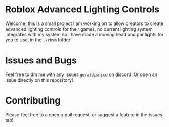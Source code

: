 # Roblox Advanced Lighting Controls

Welcome, this is a small project I am working on to allow creators to create advanced lighting controls for their games, no current lighting system integrates with my system so I have made a moving head and par lights for you to use, in the `./rbxm` folder!

# Issues and Bugs

Feel free to dm me with any issues `geraldisnice` on discord! Or open an issue directly on this repository!

# Contributing

Please feel free to a open a pull request, or suggest a feature in the issues tab!
